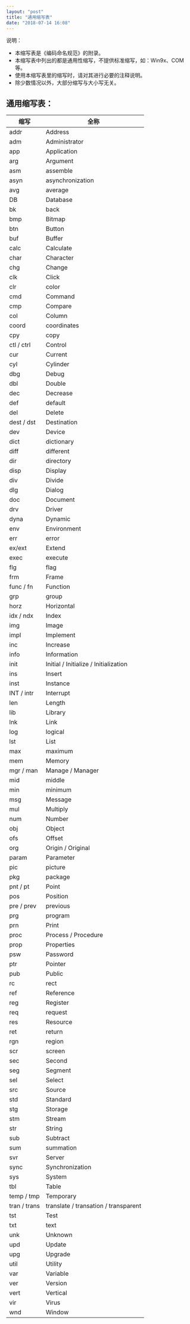 ```yaml
---
layout: "post"
title: "通用缩写表"
date: "2018-07-14 16:08"
---
```


说明：

* 本缩写表是《编码命名规范》的附录。
* 本缩写表中列出的都是通用性缩写，不提供标准缩写，如：Win9x、COM 等。
* 使用本缩写表里的缩写时，请对其进行必要的注释说明。
* 除少数情况以外，大部分缩写与大小写无关。

## 通用缩写表：

缩写         | 全称
-------------|----------------------------------
addr         | Address
adm          | Administrator
app          | Application
arg          | Argument
asm          | assemble
asyn         | asynchronization
avg          | average
DB           | Database
bk           | back
bmp          | Bitmap
btn          | Button
buf          | Buffer
calc         | Calculate
char         | Character
chg          | Change
clk          | Click
clr          | color
cmd          | Command
cmp          | Compare
col          | Column
coord        | coordinates
cpy          | copy
ctl / ctrl   | Control
cur          | Current
cyl          | Cylinder
dbg          | Debug
dbl          | Double
dec          | Decrease
def          | default
del          | Delete
dest / dst   | Destination
dev          | Device
dict         | dictionary
diff         | different
dir          | directory
disp         | Display
div          | Divide
dlg          | Dialog
doc          | Document
drv          | Driver
dyna         | Dynamic
env          | Environment
err          | error
ex/ext       | Extend
exec         | execute
flg          | flag
frm          | Frame
func / fn    | Function
grp          | group
horz         | Horizontal
idx / ndx    | Index
img          | Image
impl         | Implement
inc          | Increase
info         | Information
init         | Initial / Initialize / Initialization
ins          | Insert
inst         | Instance
INT / intr   | Interrupt
len          | Length
lib          | Library
lnk          | Link
log          | logical
lst          | List
max          | maximum
mem          | Memory
mgr / man    | Manage / Manager
mid          | middle
min          | minimum
msg          | Message
mul          | Multiply
num          | Number
obj          | Object
ofs          | Offset
org          | Origin / Original
param        | Parameter
pic          | picture
pkg          | package
pnt / pt     | Point
pos          | Position
pre / prev   | previous
prg          | program
prn          | Print
proc         | Process / Procedure
prop         | Properties
psw          | Password
ptr          | Pointer
pub          | Public
rc           | rect
ref          | Reference
reg          | Register
req          | request
res          | Resource
ret          | return
rgn          | region
scr          | screen
sec          | Second
seg          | Segment
sel          | Select
src          | Source
std          | Standard
stg          | Storage
stm          | Stream
str          | String
sub          | Subtract
sum          | summation
svr          | Server
sync         | Synchronization
sys          | System
tbl          | Table
temp / tmp   | Temporary
tran / trans | translate / transation / transparent
tst          | Test
txt          | text
unk          | Unknown
upd          | Update
upg          | Upgrade
util         | Utility
var          | Variable
ver          | Version
vert         | Vertical
vir          | Virus
wnd          | Window
